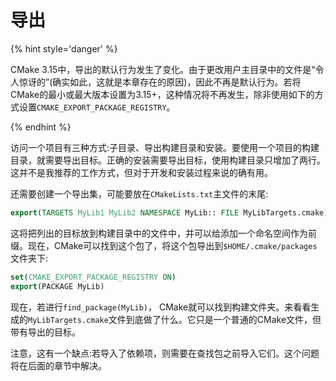 # 导出

{% hint style='danger' %}

CMake 3.15中，导出的默认行为发生了变化。由于更改用户主目录中的文件是“令人惊讶的”(确实如此，这就是本章存在的原因)，因此不再是默认行为。若将CMake的最小或最大版本设置为3.15+，这种情况将不再发生，除非使用如下的方式设置`CMAKE_EXPORT_PACKAGE_REGISTRY`。

{% endhint %}

访问一个项目有三种方式:子目录、导出构建目录和安装。要使用一个项目的构建目录，就需要导出目标。正确的安装需要导出目标，使用构建目录只增加了两行。这并不是我推荐的工作方式，但对于开发和安装过程来说的确有用。

还需要创建一个导出集，可能要放在`CMakeLists.txt`主文件的末尾:

```cmake
export(TARGETS MyLib1 MyLib2 NAMESPACE MyLib:: FILE MyLibTargets.cmake)
```

这将把列出的目标放到构建目录中的文件中，并可以给添加一个命名空间作为前缀。现在，CMake可以找到这个包了，将这个包导出到`$HOME/.cmake/packages`文件夹下:

```cmake
set(CMAKE_EXPORT_PACKAGE_REGISTRY ON)
export(PACKAGE MyLib)
```

现在，若进行`find_package(MyLib)`， CMake就可以找到构建文件夹。来看看生成的`MyLibTargets.cmake`文件到底做了什么。它只是一个普通的CMake文件，但带有导出的目标。

注意，这有一个缺点:若导入了依赖项，则需要在查找包之前导入它们。这个问题将在后面的章节中解决。
